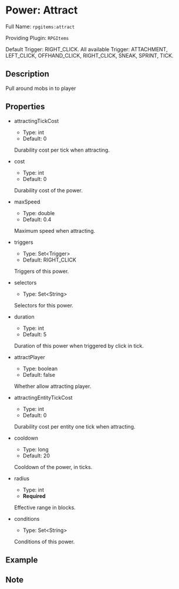 # Power: Attract

<!-- This file is generated ingame by `/rpgitem gen-wiki`. -->
<!-- Please only edit between "beginCustomXXXX" and "endCustomXXXX".  -->
<!-- If you want to edit description of this power or property, -->
<!-- please edit corresponding section in "resources/lang/en_US.yml" -->

Full Name: `rpgitems:attract`

Providing Plugin: `RPGItems`

Default Trigger: RIGHT_CLICK.
All available Trigger: ATTACHMENT, LEFT_CLICK, OFFHAND_CLICK, RIGHT_CLICK, SNEAK, SPRINT, TICK.

<!-- beginCustomHeader -->
<!-- endCustomHeader -->

## Description

Pull around mobs in to player
<!-- beginCustomDescription -->
<!-- endCustomDescription -->

## Properties

* attractingTickCost

  * Type: int
  * Default: 0

  Durability cost per tick when attracting.

* cost

  * Type: int
  * Default: 0

  Durability cost of the power.

* maxSpeed

  * Type: double
  * Default: 0.4

  Maximum speed when attracting.

* triggers

  * Type: Set&lt;Trigger&gt;
  * Default: RIGHT_CLICK

  Triggers of this power.

* selectors

  * Type: Set&lt;String&gt;

  Selectors for this power.

* duration

  * Type: int
  * Default: 5

  Duration of this power when triggered by click in tick.

* attractPlayer

  * Type: boolean
  * Default: false

  Whether allow attracting player.

* attractingEntityTickCost

  * Type: int
  * Default: 0

  Durability cost per entity one tick when attracting.

* cooldown

  * Type: long
  * Default: 20

  Cooldown of the power, in ticks.

* radius

  * Type: int
  * **Required**

  Effective range in blocks.

* conditions

  * Type: Set&lt;String&gt;

  Conditions of this power.

<!-- beginCustomProperties -->
<!-- endCustomProperties -->

## Example

<!-- beginCustomExample -->
<!-- endCustomExample -->

## Note

<!-- beginCustomNote -->
<!-- endCustomNote -->